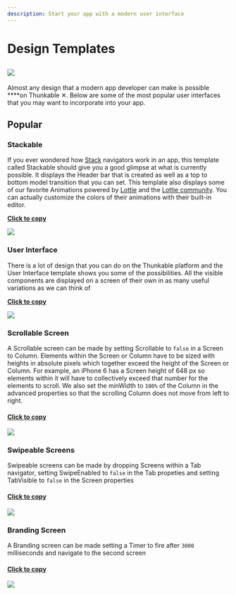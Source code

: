 ```yaml
---
description: Start your app with a modern user interface
---
```


# Design Templates

## ![](../../.gitbook/assets/template-icon.png)

Almost any design that a modern app developer can make is possible ****on Thunkable ✕. Below are some of the most popular user interfaces that you may want to incorporate into your app.

## Popular

### Stackable

If you ever wondered how [Stack](../2-create/components/layout/stack-navigator.md) navigators work in an app, this template called Stackable should give you a good glimpse at what is currently possible. It displays the Header bar that is created as well as a top to bottom model transition that you can set. This template also displays some of our favorite Animations powered by [Lottie](../2-create/components/image/lottie.md) and the [Lottie community](https://www.lottiefiles.com/community). You can actually customize the colors of their animations with their built-in editor.

[**Click to copy**](https://goo.gl/nm7FGv)

![](../../.gitbook/assets/ezgif.com-crop-1.gif)

### User Interface

There is a lot of design that you can do on the Thunkable platform and the User Interface template shows you some of the possibilities. All the visible components are displayed on a screen of their own in as many useful variations as we can think of

[**Click to copy**](https://goo.gl/VHK9sP)

![](../../.gitbook/assets/ezgif.com-video-to-gif-30.gif)

### Scrollable Screen

A Scrollable screen can be made by setting Scrollable to `false` in a Screen to Column. Elements within the Screen or Column have to be sized with heights in absolute pixels which together exceed the height of the Screen or Column. For example, an iPhone 6 has a Screen height of 648 px so elements within it will have to collectively exceed that number for the elements to scroll. We also set the minWidth to `100%` of the Column in the advanced properties so that the scrolling Column does not move from left to right.

#### [Click to copy](https://goo.gl/AtjwGW)

![](../../.gitbook/assets/design-scrollable.gif)

### Swipeable Screens

Swipeable screens can be made by dropping Screens within a Tab navigator, setting SwipeEnabled to `false` in the Tab propeties and setting TabVisible to `false` in the Screen properties

#### [**Click to copy**](https://goo.gl/cdvEoG)

![](../../.gitbook/assets/design-swipeable-screens.gif)

### Branding Screen

A Branding screen can be made setting a Timer to fire after `3000` milliseconds and navigate to the second screen

#### [**Click to copy**](https://goo.gl/p2k7uX)

![](../../.gitbook/assets/design-branding.gif)



